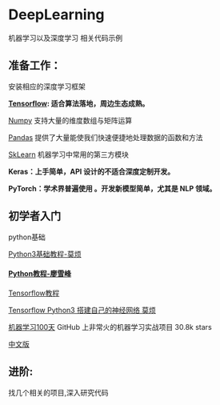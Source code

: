 # DeepLearning  
机器学习以及深度学习 相关代码示例  

## 准备工作：

安装相应的深度学习框架

**[Tensorflow](https://tensorflow.google.cn/): 适合算法落地，周边生态成熟。**

[Numpy](https://numpy.org/) 支持大量的维度数组与矩阵运算

[Pandas](https://pandas.pydata.org/) 提供了大量能使我们快速便捷地处理数据的函数和方法

[SkLearn](https://scikit-learn.org/stable/) 机器学习中常用的第三方模块

**Keras：上手简单，API 设计的不适合深度定制开发。**

**PyTorch：学术界普遍使用 。开发新模型简单，尤其是 NLP 领域。**



## 初学者入门

python基础

[Python3基础教程-莫烦](https://mofanpy.com/tutorials/python-basic/basic/)

#### [Python教程-廖雪峰](https://www.liaoxuefeng.com/wiki/1016959663602400)



[Tensorflow教程](https://www.tensorflow.org/tutorials?hl=zh-cn)

[Tensorflow Python3 搭建自己的神经网络 莫烦](https://mofanpy.com/tutorials/machine-learning/tensorflow/)



[机器学习100天](https://github.com/Avik-Jain/100-Days-Of-ML-Code) GitHub 上非常火的机器学习实战项目 30.8k stars

[中文版](https://github.com/MLEveryday/100-Days-Of-ML-Code)



## 进阶:

找几个相关的项目,深入研究代码
